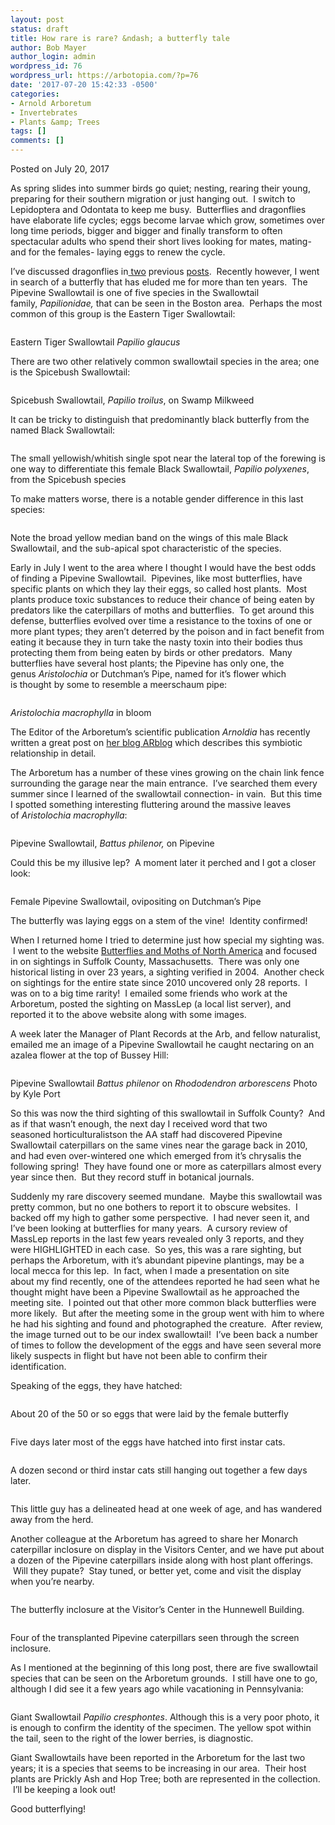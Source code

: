 ```yaml
---
layout: post
status: draft
title: How rare is rare? &ndash; a butterfly tale
author: Bob Mayer
author_login: admin
wordpress_id: 76
wordpress_url: https://arbotopia.com/?p=76
date: '2017-07-20 15:42:33 -0500'
categories:
- Arnold Arboretum
- Invertebrates
- Plants &amp; Trees
tags: []
comments: []
---
```




<p>Posted on July 20, 2017</a></p>





<p>As spring slides&nbsp;into summer birds go quiet; nesting, rearing their young, preparing for&nbsp;their southern migration or just hanging out. &nbsp;I switch to Lepidoptera and Odontata to keep me busy. &nbsp;Butterflies and dragonflies have elaborate life cycles; eggs become larvae which grow, sometimes over long time periods, bigger and bigger and finally transform to often spectacular adults who spend their short lives looking for mates, mating- and for the females- laying eggs to renew the cycle.</p>





<p>I&rsquo;ve discussed dragonflies in<a href="https://web.archive.org/web/20170912192358/http://www.arbotopia.com/an-ode-to-odonata/">&nbsp;two</a>&nbsp;previous&nbsp;<a href="https://web.archive.org/web/20170912192358/http://www.arbotopia.com/dragonflies-are-everywhere/">posts</a>. &nbsp;Recently however, I went in search of a butterfly that has eluded me for more than&nbsp;ten years. &nbsp;The Pipevine Swallowtail is one of five species in the Swallowtail family,&nbsp;<em>Papilionidae,&nbsp;</em>that can be seen in the Boston area. &nbsp;Perhaps the most common of this group is the Eastern Tiger Swallowtail:</p>


<p><!-- wp:image {"id":1468} --></p>
 <img src="https://web.archive.org/web/20170912192358im_/http://www.arbotopia.com/wp-content/uploads/2017/07/P1080473.jpg" alt="" class="wp-image-1468"/>





<p>Eastern Tiger Swallowtail&nbsp;<em>Papilio glaucus</em></p>





<p>There are two other relatively common swallowtail species in the area; one is the Spicebush Swallowtail:</p>


<p><!-- wp:image {"id":1469} --></p>
 <img src="https://web.archive.org/web/20170912192358im_/http://www.arbotopia.com/wp-content/uploads/2017/07/P1160832.jpg" alt="" class="wp-image-1469"/>





<p>Spicebush Swallowtail,&nbsp;<em>Papilio troilus</em>, on Swamp Milkweed</p>





<p>It can be tricky to distinguish that predominantly black butterfly from the named Black Swallowtail:</p>


<p><!-- wp:image {"id":1470} --></p>
 <img src="https://web.archive.org/web/20170912192358im_/http://www.arbotopia.com/wp-content/uploads/2017/07/P1080961.jpg" alt="" class="wp-image-1470"/>





<p>The small yellowish/whitish single spot near the lateral top of the forewing is one way to differentiate this female Black Swallowtail,&nbsp;<em>Papilio polyxenes</em>, from the Spicebush species</p>





<p>To make matters worse, there is a notable gender difference in this last species:</p>


<p><!-- wp:image {"id":1471} --></p>
 <img src="https://web.archive.org/web/20170912192358im_/http://www.arbotopia.com/wp-content/uploads/2017/07/P1250889.jpg" alt="" class="wp-image-1471"/>





<p>Note the broad yellow median band on the wings of this male Black Swallowtail, and the sub-apical spot characteristic of the species.</p>





<p>Early in July&nbsp;I went to the&nbsp;area where I thought I would have the best odds of finding a Pipevine Swallowtail. &nbsp;Pipevines, like most butterflies, have specific plants on which they lay their eggs, so&nbsp;called host plants. &nbsp;Most plants produce toxic substances to reduce their chance of being eaten by predators like the caterpillars of moths and butterflies. &nbsp;To get around this defense, butterflies evolved over time a resistance to the toxins of one or more plant types; they aren&rsquo;t deterred by the poison and in fact benefit from eating it because they in turn take the nasty toxin into their bodies thus protecting them from being eaten by birds or other predators. &nbsp;Many butterflies&nbsp;have several host plants; the Pipevine has only one, the genus&nbsp;<em>Aristolochia</em>&nbsp;or Dutchman&rsquo;s Pipe, named for it&rsquo;s flower which is&nbsp;thought by some to resemble a meerschaum&nbsp;pipe:</p>


<p><!-- wp:image {"id":234} --></p>
 <img src="/images/2018/11/Dutchmans-Pipe-Aristolochia-macrophylla-1112-88-A.jpg" alt="" class="wp-image-234"/>





<p><em>Aristolochia macrophylla</em>&nbsp;in bloom</p>





<p>The Editor of the Arboretum&rsquo;s scientific publication&nbsp;<em>Arnoldia</em>&nbsp;has recently written a great&nbsp;post on&nbsp;<a href="https://web.archive.org/web/20170912192358/https://www.arboretum.harvard.edu/pipevine-dreams/">her blog ARblog</a>&nbsp;which describes this symbiotic relationship in detail.</p>





<p>The Arboretum has a number of these vines growing on the chain link fence surrounding the garage near the main entrance. &nbsp;I&rsquo;ve searched them every summer since I learned of the swallowtail connection- in vain. &nbsp;But this time I spotted something interesting fluttering around the massive leaves of&nbsp;<em>Aristolochia macrophylla</em>:</p>


<p><!-- wp:image {"id":1473} --></p>
 <img src="https://web.archive.org/web/20170912192358im_/http://www.arbotopia.com/wp-content/uploads/2017/07/P1160754.jpg" alt="" class="wp-image-1473"/>





<p>Pipevine Swallowtail,&nbsp;<em>Battus philenor,</em>&nbsp;on Pipevine</p>





<p>Could this be my illusive lep? &nbsp;A moment later it perched and I got a closer look:</p>


<p><!-- wp:image {"id":1474} --></p>
 <img src="https://web.archive.org/web/20170912192358im_/http://www.arbotopia.com/wp-content/uploads/2017/07/P1160763.jpg" alt="" class="wp-image-1474"/>





<p>Female Pipevine Swallowtail, ovipositing on Dutchman&rsquo;s Pipe</p>





<p>The butterfly was laying eggs on a stem of the vine! &nbsp;Identity confirmed!</p>





<p>When I returned home I tried to determine just how special my sighting was. &nbsp;I went to the&nbsp;website&nbsp;<a href="https://web.archive.org/web/20170912192358/https://www.butterfliesandmoths.org/">Butterflies and Moths of North America</a>&nbsp;and focused in on sightings in Suffolk County, Massachusetts. &nbsp;There was only one historical listing in over 23 years, a sighting verified in 2004. &nbsp;Another check on sightings for the entire state since 2010&nbsp;uncovered only 28 reports. &nbsp;I was on to a big time rarity! &nbsp;I emailed some friends who work at the Arboretum, posted the sighting on MassLep (a local list server), and reported it to the above website along with some images.</p>





<p>A week later the&nbsp;Manager of Plant Records at the Arb, and fellow naturalist, emailed me an image of a Pipevine Swallowtail he caught&nbsp;nectaring on an azalea flower at the top of Bussey Hill:</p>


<p><!-- wp:image {"id":1481} --></p>
 <img src="https://web.archive.org/web/20170912192358im_/http://www.arbotopia.com/wp-content/uploads/2017/07/IMG_0628.jpg" alt="" class="wp-image-1481"/>





<p>Pipevine Swallowtail&nbsp;<em>Battus philenor</em>&nbsp;on&nbsp;<em>Rhododendron arborescens</em>&nbsp;Photo by Kyle Port</p>





<p>So this was now the third sighting of this swallowtail in Suffolk County? &nbsp;And as if that wasn&rsquo;t enough, the next day I received word that two seasoned&nbsp;horticulturalistson the AA staff had discovered Pipevine Swallowtail caterpillars on the same vines near the garage back in 2010, and had even over-wintered one which emerged&nbsp;from it&rsquo;s chrysalis the following spring! &nbsp;They have found one or more as caterpillars almost every year since then. &nbsp;But they&nbsp;record stuff in botanical journals.</p>





<p>Suddenly my rare discovery seemed mundane. &nbsp;Maybe this swallowtail was pretty common, but no one bothers to report it to obscure websites. &nbsp;I backed off my high to gather some perspective. &nbsp;I had never seen it, and I&rsquo;ve been looking at butterflies for many years. &nbsp;A cursory review of MassLep reports&nbsp;in the last few years revealed only 3 reports, and they were HIGHLIGHTED in&nbsp;each case. &nbsp;So yes, this was a rare sighting, but perhaps the Arboretum, with it&rsquo;s abundant pipevine plantings, may be a local mecca for this lep. &nbsp;In fact, when I made a presentation on site about&nbsp;my find recently, one of the attendees reported he had seen what he thought might have been a Pipevine Swallowtail as he approached the meeting site. &nbsp;I pointed out that other&nbsp;more common black butterflies were more likely. &nbsp;But after the meeting some in the group&nbsp;went with him to where he had his sighting and found and photographed the creature. &nbsp;After review, the image turned out to be our index swallowtail! &nbsp;I&rsquo;ve been back a number of times to follow the development of the eggs and have seen several more likely suspects in flight but have not been able to confirm their identification.</p>





<p>Speaking of the eggs, they have hatched:</p>


<p><!-- wp:image {"id":1475} --></p>
 <img src="https://web.archive.org/web/20170912192358im_/http://www.arbotopia.com/wp-content/uploads/2017/07/P1160914.jpg" alt="" class="wp-image-1475"/>





<p>About 20 of the 50 or so eggs that were laid by the female butterfly</p>


<p><!-- wp:image {"id":1476} --></p>
 <img src="https://web.archive.org/web/20170912192358im_/http://www.arbotopia.com/wp-content/uploads/2017/07/P1170001.jpg" alt="" class="wp-image-1476"/>





<p>Five days later most of the eggs have hatched into first instar cats.</p>


<p><!-- wp:image {"id":1477} --></p>
 <img src="https://web.archive.org/web/20170912192358im_/http://www.arbotopia.com/wp-content/uploads/2017/07/P1170064.jpg" alt="" class="wp-image-1477"/>





<p>A dozen second or third instar cats still hanging out together a few days later.</p>


<p><!-- wp:image {"id":1478} --></p>
 <img src="https://web.archive.org/web/20170912192358im_/http://www.arbotopia.com/wp-content/uploads/2017/07/P1170133.jpg" alt="" class="wp-image-1478"/>





<p>This little guy has a delineated head at one week of age, and has wandered away from the herd.</p>





<p>Another colleague at the Arboretum has agreed to share her Monarch caterpillar inclosure on display in the Visitors Center, and we have put about a dozen of the Pipevine caterpillars inside along with host plant&nbsp;offerings. &nbsp;Will they pupate? &nbsp;Stay tuned, or better yet, come and visit the display when you&rsquo;re nearby.</p>


<p><!-- wp:image {"id":1479} --></p>
 <img src="https://web.archive.org/web/20170912192358im_/http://www.arbotopia.com/wp-content/uploads/2017/07/P1170157.jpg" alt="" class="wp-image-1479"/>





<p>The butterfly inclosure at the Visitor&rsquo;s Center in the Hunnewell Building.</p>


<p><!-- wp:image {"id":1480} --></p>
 <img src="https://web.archive.org/web/20170912192358im_/http://www.arbotopia.com/wp-content/uploads/2017/07/P1170156.jpg" alt="" class="wp-image-1480"/>





<p>Four of the transplanted Pipevine caterpillars seen through the screen inclosure.</p>





<p>As I mentioned at the beginning of this long post, there are five swallowtail species that can be&nbsp;seen on the Arboretum grounds. &nbsp;I still have one to go, although I did see it a few years ago while vacationing in Pennsylvania:</p>


<p><!-- wp:image {"id":1483} --></p>
 <img src="https://web.archive.org/web/20170912192358im_/http://www.arbotopia.com/wp-content/uploads/2017/07/P1210692.jpg" alt="" class="wp-image-1483"/>





<p>Giant Swallowtail&nbsp;<em>Papilio cresphontes</em>. Although this is a very poor photo, it is enough to confirm the identity of the specimen. The yellow spot within the tail, seen to the right of the lower berries, is diagnostic.</p>





<p>Giant Swallowtails have been reported in the Arboretum for the last two years; it is a species that seems to be&nbsp;increasing in our area. &nbsp;Their host plants are Prickly Ash and Hop Tree; both are represented in the collection. &nbsp;I&rsquo;ll be keeping a look out!</p>





<p>Good butterflying!</p>
